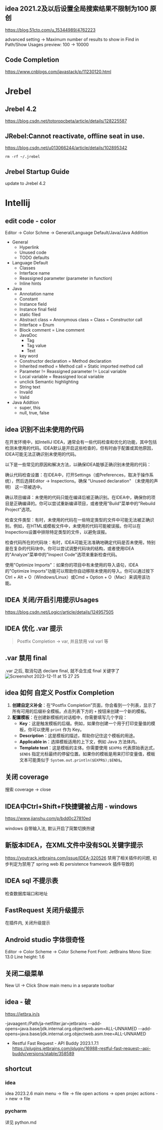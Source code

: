 ## idea 2021.2及以后设置全局搜索结果不限制为100 原创
https://blog.51cto.com/u_15344989/4762223

advanced setting -> Maximum number of results to show in Find in Path/Show Usages preview: 100 -> 10000

## Code Completion
https://www.cnblogs.com/javastack/p/11230120.html

# Jrebel

## Jrebel 4.2 
https://blog.csdn.net/totoropcbeta/article/details/128225587

## JRebel:Cannot reactivate, offline seat in use.
https://blog.csdn.net/u013066244/article/details/102895342
```
rm -rf ~/.jrebel
```

## Jrebel Startup Guide
update to Jrebel 4.2

# Intellij

## edit code - color

Editor -> Color Schme -> General/Language Default/Java/Java Addition
+ General 
  + Hyperlink
  + Unused code
  + TODO defaults
+ Language Default 
  + Classes
  + Interface name
  + Reassigned parameter (parameter in function)
  + Inline hints
+ Java 
  + Annotation name
  + Constant
  + Instance field
  + Instance final field
  + static filed 
  + Abstract class = Anonymous class = Class = Constructor call
  + Interface = Enum
  + Block comment = Line comment
  + JavaDoc
    + Tag 
    + Tag value
    + Text
  + key word
  + Constructor declaration = Method declaration
  + Inherited method = Method call = Static imported method call
  + Parameter != Reassigned parameter != Local variable
  + Local variable = Reassigned local variable
  + unclick Semantic highlighting
  + String text
  + Invaild 
  + Valid
+ Java Addtion
  + super, this
  + null, true, false


## idea 识别不出未使用的代码

在开发环境中，如IntelliJ IDEA，通常会有一些代码检查和优化的功能，其中包括检测未使用的代码。IDEA默认是开启这些检查的，但有时由于配置或其他原因，IDEA可能无法正确识别未使用的代码。

以下是一些常见的原因和解决方法，以确保IDEA能够正确识别未使用的代码：

确认代码检查设置：在IDEA中，打开Settings（或Preferences，取决于操作系统），然后选择Editor -> Inspections。确保 "Unused declaration" （未使用的声明） 这一项被选中。

确认项目编译：未使用的代码只能在编译后被正确识别。在IDEA中，确保你的项目是正确编译的。你可以尝试重新编译项目，或者使用"Build"菜单中的"Rebuild Project"选项。

检查文件类型：有时，未使用的代码在一些特定类型的文件中可能无法被正确识别。例如，在HTML或模板文件中，未使用的代码可能被误报。你可以在Inspections设置中排除特定类型的文件，以避免误报。

检查代码所在的代码块：有时，IDEA可能无法准确地确定代码是否未使用，特别是在复杂的代码块中。你可以尝试调整代码块的结构，或者使用IDEA的"Analyze"菜单中的"Inspect Code"选项来重新检查代码。

使用"Optimize Imports"：如果你的项目中有未使用的导入语句，IDEA的"Optimize Imports"功能可以帮助你自动移除未使用的导入。你可以通过按下Ctrl + Alt + O（Windows/Linux）或Cmd + Option + O（Mac）来调用该功能。

## IDEA 关闭/开启引用提示Usages
https://blog.csdn.net/Logicr/article/details/124957505

## IDEA 优化 .var 提示
> Postfix Completion -> var, 并且禁用 val varl 等

## .var 禁用 final
.var 之后, 取消勾选 declare final, 就不会生成 final 关键字了
![Screenshot 2023-12-11 at 15 27 25](https://github.com/hsiong/learning-my-note/assets/37357447/26912836-5c4f-4152-9d2a-9f644394b0f2)

## idea 如何 自定义 Postfix Completion

1. **创建自定义补全**：在“Postfix Completion”页面，你会看到一个列表，显示了所有可用的后缀补全模板。点击列表下方的 `+` 按钮来创建一个新的模板。
2. **配置模板**：在创建新模板的对话框中，你需要填写几个字段：
   - **Key**：这是触发模板的后缀。例如，如果你创建一个用于打印变量值的模板，你可以使用 `print` 作为 Key。
   - **Description**：这是模板的描述，帮助你记住这个模板的用途。
   - **Applicable in**：选择模板适用的上下文，例如 Java 方法体内。
   - **Template text**：这是模板的主体。你需要使用 `$EXPR$` 代表原始表达式，`$END$` 指定光标最终的停留位置。如果你的模板是用来打印变量值，模板文本可能类似于 `System.out.println($EXPR$);$END$`。



## 关闭 coverage
搜索 coverage -> close

## IDEA中Ctrl+Shift+F快捷键被占用 - windows
https://www.jianshu.com/p/bdd0c27810ed

windows 自带输入法, 默认开启了简繁切换热键

## 新版本IDEA，在XML文件中没有SQL关键字提示 
https://youtrack.jetbrains.com/issue/IDEA-320526
禁用了相关插件的问题, 初步判定为禁用了 spring web 和 persistence framework 插件导致的

## IDEA sql 不提示表
检查数据库端口和地址

## FastRequest 关闭升级提示
在插件内, 关闭升级提示

## Android studio 字体很奇怪
Editor -> Color Scheme -> Color Scheme Font
Font: JetBrains Mono
Size: 13.0
Line height: 1.6

## 关闭二级菜单
New UI -> Click Show main menu in a separate toolbar

## idea - 破
https://jetbra.in/s

-javaagent:/Path/ja-netfilter.jar=jetbrains
--add-opens=java.base/jdk.internal.org.objectweb.asm=ALL-UNNAMED
--add-opens=java.base/jdk.internal.org.objectweb.asm.tree=ALL-UNNAMED

+ Restful Fast Request - API Buddy 2023.1.7.1
https://plugins.jetbrains.com/plugin/16988-restful-fast-request--api-buddy/versions/stable/358589

## shortcut

### idea

idea 2023.2.6  main menu -> file -> file open actions -> open projec actions -> new -> file

### pycharm
详见 python.md